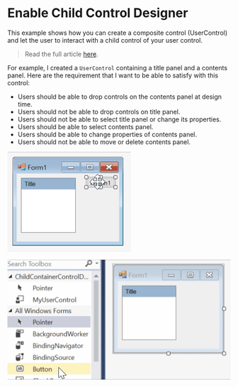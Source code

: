 # Enable Child Control Designer

This example shows how you can create a composite control (UserControl) and let the user to interact with a child control of your user control.

> Read the full article [here](http://www.reza-aghaei.com/enable-designer-of-child-panel-in-a-usercontrol/).

For example, I created a `UserControl` containing a title panel and a contents panel. Here are the requirement that I want to be able to satisfy with this control:

- Users should be able to drop controls on the contents panel at design time.
- Users should not be able to drop controls on title panel.
- Users should not be able to select title panel or change its properties.
- Users should be able to select contents panel. 
- Users should be able to change properties of contents panel.
- Users should not be able to move or delete contents panel.

![](1.gif)

![](2.gif)
